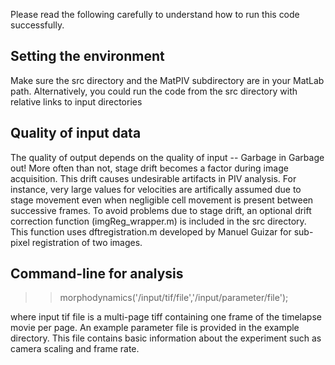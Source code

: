 Please read the following carefully to understand how to run this code successfully.

## Setting the environment

Make sure the src directory and the MatPIV subdirectory are in your MatLab path. Alternatively, you could run the code from the src directory with relative links to input directories

## Quality of input data

The quality of output depends on the quality of input -- Garbage in Garbage out! More often than not, stage drift becomes a factor during image acquisition. This drift causes undesirable artifacts in PIV analysis. For instance, very large values for velocities are artifically assumed due to stage movement even when negligible cell movement is present between successive frames. To avoid problems due to stage drift, an optional drift correction function (imgReg_wrapper.m) is included in the src directory. This function uses dftregistration.m developed by Manuel Guizar for sub-pixel registration of two images.

## Command-line for analysis

>> morphodynamics('/input/tif/file','/input/parameter/file');

where input tif file is a multi-page tiff containing one frame of the timelapse movie per page. An example parameter file is provided in the example directory. This file contains basic information about the experiment such as camera scaling and frame rate.

